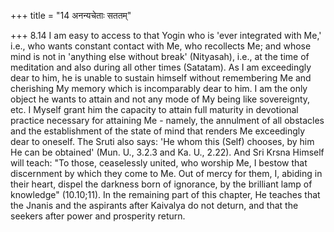 +++
title = "14 अनन्यचेताः सततम्"

+++
8.14 I am easy to access to that Yogin who is 'ever integrated with Me,'
i.e., who wants constant contact with Me, who recollects Me; and whose
mind is not in 'anything else without break' (Nityasah), i.e., at the
time of meditation and also during all other times (Satatam). As I am
exceedingly dear to him, he is unable to sustain himself without
remembering Me and cherishing My memory which is incomparably dear to
him. I am the only object he wants to attain and not any mode of My
being like sovereignty, etc. I Myself grant him the capacity to attain
full maturity in devotional practice necessary for attaining Me -
namely, the annulment of all obstacles and the establishment of the
state of mind that renders Me exceedingly dear to oneself. The Sruti
also says: 'He whom this (Self) chooses, by him He can be obtained'
(Mun. U., 3.2.3 and Ka. U., 2.22). And Sri Krsna Himself will teach: "To
those, ceaselessly united, who worship Me, I bestow that discernment by
which they come to Me. Out of mercy for them, I, abiding in their heart,
dispel the darkness born of ignorance, by the brilliant lamp of
knowledge" (10.10;11). In the remaining part of this chapter, He teaches
that the Jnanis and the aspirants after Kaivalya do not deturn, and that
the seekers after power and prosperity return.
